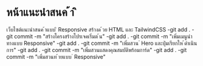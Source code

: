 # หน้าแนะนําสนค ้า ิ
เว็บไซต์แนะนําสนค ้าแบบ ิ Responsive สร้างด ้วย HTML และ TailwindCSS
-git add .
-git commit -m "สร้างโครงสร้างโปรเจคเริ่มต ้น"
-git add .
-git commit -m "เพิ่มเมนูนําทางแบบ Responsive"
-git add .
-git commit -m "เพิ่มสวน ่ Hero และปุ่มเรียกให ้ดําเนินการ"
-git add .
-git commit -m "เพิ่มสวนแสดงคุณสมบัติพร้อมการ์ด"
-git add .
-git commit -m "เพิ่มสวนท ้ายแบบ ่ Responsive"